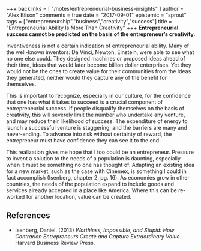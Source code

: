 +++
backlinks = [
  "/notes/entrepreneurial-business-insights"
]
author = "Alex Bilson"
comments = true
date = "2017-09-01"
epistemic = "sprout"
tags = ["entrepreneurship","business","creativity","success"]
title = "Entrepreneurial Ability Is More Than Creativity"
+++
**Entrepreneurial success cannot be predicted on the basis of the entrepreneur’s creativity.**

Inventiveness is not a certain indication of entrepreneurial ability.  Many of the well-known inventors: Da Vinci, Newton, Einstein, were able to see what no one else could.  They designed machines or proposed ideas ahead of their time, ideas that would later become billion dollar enterprises.  Yet they would not be the ones to create value for their communities from the ideas they generated, neither would they capture any of the benefit for themselves.

This is important to recognize, especially in our culture, for the confidence that one has what it takes to succeed is a crucial component of entrepreneurial success.  If people disqualify themselves on the basis of creativity, this will severely limit the number who undertake any venture, and may reduce their likelihood of success.  The expenditure of energy to launch a successful venture is staggering, and the barriers are many and never-ending.  To advance into risk without certainty of reward, the entrepreneur must have confidence they can see it to the end.

This realization gives me hope that I too could be an entrepreneur.  Pressure to invent a solution to the needs of a population is daunting, especially when it must be something no one has thought of.  Adapting an existing idea for a new market, such as the case with Cinemex, is something I could in fact accomplish (Isenberg, chapter 2, pg. 16).  As economies grow in other countries, the needs of the population expand to include goods and services already accepted in a place like America.  Where this can be re-worked for another location, value can be created.

## References

- Isenberg, Daniel. (2013) _Worthless, Impossible, and Stupid: How Contrarian Entrepreneurs Create and Capture Extraordinary Value_. Harvard Business Review Press.
